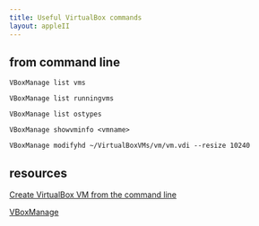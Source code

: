```yaml
---
title: Useful VirtualBox commands
layout: appleII
---
```


from command line
-----------------

`VBoxManage list vms`

`VBoxManage list runningvms`

`VBoxManage list ostypes`

`VBoxManage showvminfo <vmname>`

`VBoxManage modifyhd ~/VirtualBoxVMs/vm/vm.vdi --resize 10240`

resources
---------

[Create VirtualBox VM from the command line](https://www.perkin.org.uk/posts/create-virtualbox-vm-from-the-command-line.html)

[VBoxManage](https://www.virtualbox.org/manual/ch08.html)
